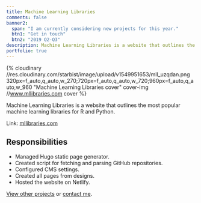 ```yaml
---
title: Machine Learning Libraries
comments: false
banner2:
  span: "I am currently considering new projects for this year."
  btn1: "Get in touch"
  btn2: "2019 Q2-Q3"
description: Machine Learning Libraries is a website that outlines the most popular machine learning libraries for R and Python.
portfolio: true
---
```


{% cloudinary //res.cloudinary.com/starbist/image/upload/v1549951653/mll_uzqdan.png 320px=f_auto,q_auto,w_270;720px=f_auto,q_auto,w_720;960px=f_auto,q_auto,w_960 "Machine Learning Libraries cover" cover-img //www.mllibraries.com cover %}

Machine Learning Libraries is a website that outlines the most popular machine learning libraries for R and Python.

Link: [mllibraries.com](//www.mllibraries.com)

## Responsibilities

- Managed Hugo static page generator.
- Created script for fetching and parsing GitHub repositories.
- Configured CMS settings.
- Created all pages from designs.
- Hosted the website on Netlify.

[View other projects](/portfolio/) or [contact me](/about-me/).
